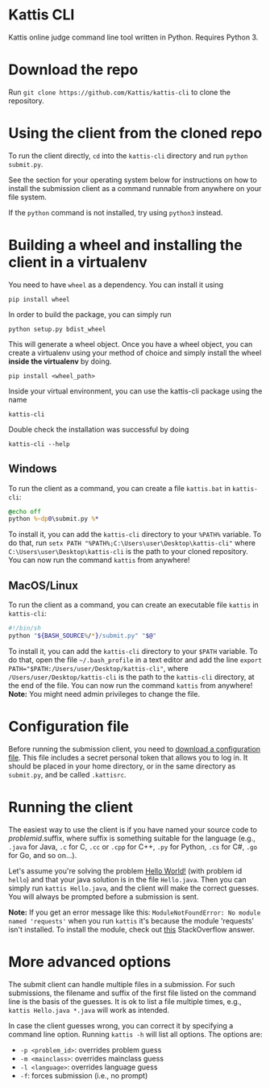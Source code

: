 # Kattis CLI

Kattis online judge command line tool written in Python. Requires Python 3.

# Download the repo

Run `git clone https://github.com/Kattis/kattis-cli` to clone the repository.

# Using the client from the cloned repo
To run the client directly, `cd` into the `kattis-cli` directory and run `python submit.py`.

See the section for your operating system below for instructions on how to install the submission client as a command runnable from anywhere on your file system.

If the `python` command is not installed, try using `python3` instead.

# Building a wheel and installing the client in a virtualenv

You need to have `wheel` as a dependency. You can install it using
```code
pip install wheel
```

In order to build the package, you can simply run
```code
python setup.py bdist_wheel
```

This will generate a wheel object. Once you have a wheel object, you can create a virtualenv using your method of choice and simply install
the wheel **inside the virtualenv** by doing.

```code
pip install <wheel_path>
```

Inside your virtual environment, you can use the kattis-cli package
using the name

```code
kattis-cli
```

Double check the installation was successful by doing
```code
kattis-cli --help
```

## Windows

To run the client as a command, you can create a file `kattis.bat` in `kattis-cli`:
```bat
@echo off
python %~dp0\submit.py %*
```

To install it, you can add the `kattis-cli` directory to your `%PATH%` variable.
To do that, run `setx PATH "%PATH%;C:\Users\user\Desktop\kattis-cli"` where `C:\Users\user\Desktop\kattis-cli` is the path to your cloned repository.
You can now run the command `kattis` from anywhere!

## MacOS/Linux

To run the client as a command, you can create an executable file `kattis` in `kattis-cli`:
```sh
#!/bin/sh
python "${BASH_SOURCE%/*}/submit.py" "$@"
```

To install it, you can add the `kattis-cli` directory to your `$PATH` variable.
To do that, open the file `~/.bash_profile` in a text editor and add the line `export PATH="$PATH:/Users/user/Desktop/kattis-cli"`, where `/Users/user/Desktop/kattis-cli` is the path to the `kattis-cli` directory, at the end of the file.
You can now run the command `kattis` from anywhere!
**Note:** You might need admin privileges to change the file.

# Configuration file

Before running the submission client, you need to [download a configuration file](https://open.kattis.com/download/kattisrc). This file includes a secret personal token that allows you to log in. It should be placed in your home directory, or in the same directory as `submit.py`, and be called `.kattisrc`.

# Running the client

The easiest way to use the client is if you have named your source code to *problemid*.suffix, where suffix is something suitable for the language (e.g., `.java` for Java, `.c` for C, `.cc` or `.cpp` for C++, `.py` for Python, `.cs` for C#, `.go` for Go, and so on...).

Let's assume you're solving the problem [Hello World!](https://open.kattis.com/problems/hello) (with problem id `hello`) and that your java solution is in the file `Hello.java`. Then you can simply run `kattis Hello.java`, and the client will make the correct guesses. You will always be prompted before a submission is sent.

**Note:** If you get an error message like this: `ModuleNotFoundError: No module named 'requests'` when you run `kattis` it's because the module 'requests' isn't installed. To install the module, check out [this](https://stackoverflow.com/a/17309309/4132739) StackOverflow answer.

# More advanced options

The submit client can handle multiple files in a submission. For such submissions, the filename and suffix of the first file listed on the command line is the basis of the guesses. It is ok to list a file multiple times, e.g., `kattis Hello.java *.java` will work as intended.

In case the client guesses wrong, you can correct it by specifying a command line option. Running `kattis -h` will list all options. The options are:

* `-p <problem_id>`: overrides problem guess
* `-m <mainclass>`: overrides mainclass guess
* `-l <language>`: overrides language guess
* `-f`: forces submission (i.e., no prompt)
